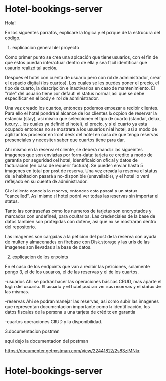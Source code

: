 # Hotel-bookings-server

Hola!

En los siguentes parrafos, explicaré la lógica y el porque de la estrucura del código.

1. explicacion general del proyecto

Como primer punto se crea una aplcación que tiene usuarios, con el fin de que estos puedan interactuar dentro de ella y sea fácil identificar que usaurio realizó tal acción.

Después el hotel con cuenta de usuario pero con rol de administrador, crear el espacio digital (los cuartos). Los cuales se les puedes poner el precio, el tipo de cuarto, la descripción e inactivarlos en caso de mantenimiento. El "role" del usuario tiene por defautl el status normal, asi que se debe especificar en el body el rol de administrador.

Una vez creado los cuartos, entonces podemos empezar a recibir clientes. Para ello el hotel pondrá al alcance de los clientes la ocpion de reservar la estancia (stay), asi mismo que seleccionen el tipo de cuarto (standar, delux, luxury, ..los cuales ya definió el hotel), el precio, y si el cuarto ya esta ocupado entonces no se mostrara a los usuarios ni al hotel, asi a modo de agilizar los prosesor en front desk del hotel en caso de que tenga reservas presenciales y necesiten saber que cuartos tiene para dar.

Ahi mismo en la reserva el cliente, se deberá mandar las sigueintes imagenes que son enviadas por form-data: tarjeta de credito a modo de garantia por seguridad del hotel, identificaicion oficial y datos de facturacion (en caso de requerir factura). Se pueden enviar hasta 5 imagenes en total por post de reserva. Una vez creada la reserva el status de la habitacion pasará a no-disponible (unavailable), y el hotel lo verá reflejado en su cuenta de administrador.

Si el cliente cancela la reserva, entonces esta pasará a un status "cancelled". Asi mismo el hotel podrá ver todas las reservas sin importar el status.

Tanto las contraseñas como los numeros de tarjetas son encryptados y marcados con undefined, para ocultarlos. Las credenciales de la base de datos tambien son protegidas con dotenv, asi que no se mostraran dentro del repositorio.

Las imagenes son cargadas a la peticion del post de la reserva con ayuda de multer y almacenades en firebase con Disk.storage y las urls de las imagenes son llevadas a la base de datos.

2. explicacion de los enpoints

En el caso de los endpoints que van a recibir las peticiones, solamente pongo 3, el de los usuarios, el de las reservas y el de los cuartos.

-usuarios
Ahi se podran hacer las operaciones básicas CRUD, mas aparte el login del usuario.
El usuario y el hotel podran ver sus reservas y el status de las mismas.

-reservas
Ahi se podran manejar las reservas, asi como subir las imagenes que representan documentacion importante como la identificación, los datos fiscales de la persona u una tarjeta de crédito en garantia

-cuartos
operaciones CRUD y la disponibilidad.

3.documentacion postman

aqui dejo la documentacion del postman

https://documenter.getpostman.com/view/22441822/2s83ziMNkr
# Hotel-bookings-server
